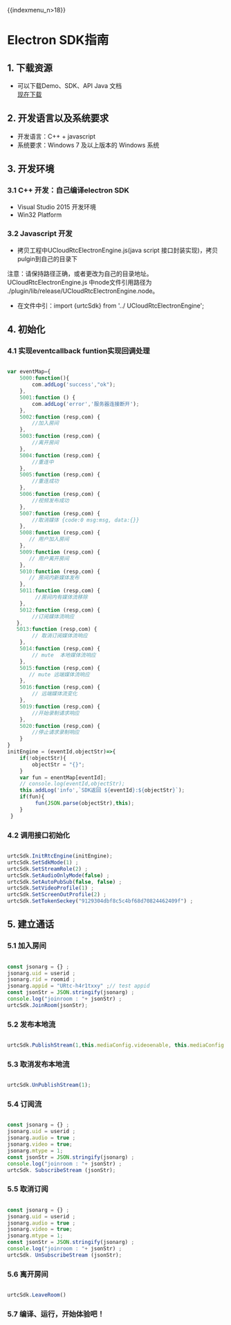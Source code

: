 {{indexmenu_n>18}}

# Electron SDK指南

## 1\. 下载资源

  - 可以下载Demo、SDK、API Java 文档  
    [现在下载](https://github.com/ucloud/urtc-electron-demo.git)

## 2\. 开发语言以及系统要求

  - 开发语言：C++ + javascript
  - 系统要求：Windows 7 及以上版本的 Windows 系统

## 3\. 开发环境

### 3.1 C++ 开发：自己编译electron SDK

  - Visual Studio 2015 开发环境  
  - Win32 Platform  
### 3.2 Javascript 开发
  - 拷贝工程中UCloudRtcElectronEngine.js(java script 接口封装实现)，拷贝pulgin到自己的目录下  

注意：请保持路径正确，或者更改为自己的目录地址。UCloudRtcElectronEngine.js 中node文件引用路径为
./plugin/lib/release/UCloudRtcElectronEngine.node。  

  - 在文件中引：import {urtcSdk} from '../ UCloudRtcElectronEngine';

## 4\. 初始化

### 4.1 实现eventcallback funtion实现回调处理

```  javascript

var eventMap={
    5000:function(){
        com.addLog('success',"ok");
    },
    5001:function () {
        com.addLog('error','服务器连接断开');
    },
    5002:function (resp,com) {
        //加入房间
    },
    5003:function (resp,com) {
        //离开房间
    },
    5004:function (resp,com) {
        //重连中
    },
    5005:function (resp,com) {
        //重连成功
    },
    5006:function (resp,com) {
        //视频发布成功
    },
    5007:function (resp,com) {
        //取消媒体 {code:0 msg:msg, data:{}}
    },
    5008:function (resp,com) {
       // 用户加入房间
    },
    5009:function (resp,com) {
       // 用户离开房间
    },
    5010:function (resp,com) {
       // 房间内新媒体发布
    },
    5011:function (resp,com) {
         //房间内有媒体流移除
    },
    5012:function (resp,com) {
        //订阅媒体流响应
   },
   5013:function (resp,com) {
        // 取消订阅媒体流响应
    },
    5014:function (resp,com) {
        // mute  本地媒体流响应
    },
    5015:function (resp,com) {
       // mute 远端媒体流响应
    },
    5016:function (resp,com) {
        // 远端媒体流变化
    },
    5019:function (resp,com) {
        //开始录制请求响应
    },
    5020:function (resp,com) {
        //停止请求录制响应
    }
}
initEngine = (eventId,objectStr)=>{
    if(!objectStr){
        objectStr = "{}";
    }
    var fun = enentMap[eventId];
    // console.log(eventId,objectStr);
    this.addLog('info',`SDK返回 ${eventId}:${objectStr}`);
    if(fun){
         fun(JSON.parse(objectStr),this);
    }
 }

```

### 4.2 调用接口初始化

```  javascript

urtcSdk.InitRtcEngine(initEngine);
urtcSdk.SetSdkMode(1) ; 
urtcSdk.SetStreamRole(2) ;
urtcSdk.SetAudioOnlyMode(false) ;
urtcSdk.SetAutoPubSub(false, false) ;
urtcSdk.SetVideoProfile(1) ;
urtcSdk.SetScreenOutProfile(2) ;
urtcSdk.SetTokenSeckey("9129304dbf8c5c4bf68d70824462409f") ;

```

## 5\. 建立通话

### 5.1 加入房间  

```  javascript

const jsonarg = {} ;
jsonarg.uid = userid ;
jsonarg.rid = roomid ;
jsonarg.appid = "URtc-h4r1txxy" ;// test appid 
const jsonStr = JSON.stringify(jsonarg) ;
console.log("joinroom : "+ jsonStr) ;
urtcSdk.JoinRoom(jsonStr);

```

### 5.2 发布本地流  

```  javascript

urtcSdk.PublishStream(1,this.mediaConfig.videoenable, this.mediaConfig.audioenable);

```

### 5.3 取消发布本地流  

```  javascript

urtcSdk.UnPublishStream(1);

```

### 5.4 订阅流  

```  javascript

const jsonarg = {} ;
jsonarg.uid = userid ;
jsonarg.audio = true ;
jsonarg.video = true; 
jsonarg.mtype = 1;
const jsonStr = JSON.stringify(jsonarg) ;
console.log("joinroom : "+ jsonStr) ;
urtcSdk. SubscribeStream (jsonStr);

```

### 5.5 取消订阅  

```  javascript

const jsonarg = {} ;
jsonarg.uid = userid ;
jsonarg.audio = true ;
jsonarg.video = true; 
jsonarg.mtype = 1;
const jsonStr = JSON.stringify(jsonarg) ;
console.log("joinroom : "+ jsonStr) ;
urtcSdk. UnSubscribeStream (jsonStr);

```

### 5.6 离开房间  

```  javascript

urtcSdk.LeaveRoom()

```

### 5.7 编译、运行，开始体验吧！
